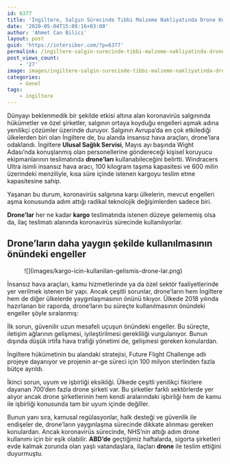 ```yaml
---
id: 6377
title: 'İngiltere, Salgın Sürecinde Tıbbi Malzeme Nakliyatında Drone Kullanacak'
date: '2020-05-04T15:09:16+03:00'
author: 'Ahmet Can Bilici'
layout: post
guid: 'https://intersiber.com/?p=6377'
permalink: /ingiltere-salgin-surecinde-tibbi-malzeme-nakliyatinda-drone-kullanacak/
post_views_count:
    - '27'
image: images/ingiltere-salgin-surecinde-tibbi-malzeme-nakliyatinda-drone-kullanacak.jpeg
categories:
    - Genel
tags:
    - ingiltere
---
```


Dünyayı beklenmedik bir şekilde etkisi altına alan koronavirüs salgınında hükümetler ve özel şirketler, salgının ortaya koyduğu engelleri aşmak adına yenilikçi çözümler üzerinde duruyor. Salgının Avrupa’da en çok etkilediği ülkelerden biri olan İngiltere de, bu alanda insansız hava araçları, drone’lara odaklandı. İngiltere **Ulusal Sağlık Servisi**, Mayıs ayı başında Wight Adası’nda konuşlanmış olan personellerine göndereceği kişisel koruyucu ekipmanlarının teslimatında **drone’ları** kullanabileceğini belirtti. Windracers Ultra isimli insansız hava aracı, 100 kilogram taşıma kapasitesi ve 600 milin üzerindeki menziliyle, kısa süre içinde istenen kargoyu teslim etme kapasitesine sahip.

Yaşanan bu durum, koronavirüs salgınına karşı ülkelerin, mevcut engelleri aşma konusunda adım attığı radikal teknolojik değişimlerden sadece biri.

**Drone’lar** her ne kadar **kargo** teslimatında istenen düzeye gelememiş olsa da, ilaç teslimatı alanında koronavirüs sürecinde kullanılıyorlar.

## Drone’ların daha yaygın şekilde kullanılmasının önündeki engeller

<figure class="wp-block-image size-large">![](images/kargo-icin-kullanilan-gelismis-drone-lar.png)</figure>İnsansız hava araçları, kamu hizmetlerinde ya da özel sektör faaliyetlerinde yer verilmek istenen bir yapı. Ancak çeşitli sorunlar, drone’ların hem İngiltere hem de diğer ülkelerde yaygınlaşmasının önünü tıkıyor. Ülkede 2018 yılında hazırlanan bir raporda, drone’ların bu süreçte kullanılmasının önündeki engeller şöyle sıralanmış:

İlk sorun, güvenilir uzun mesafeli uçuşun önündeki engeller. Bu süreçte, iletişim ağlarının gelişmesi, iyileştirilmesi gerekliliği vurgulanıyor. Bunun dışında düşük irtifa hava trafiği yönetimi de, gelişmesi gereken konulardan.

İngiltere hükümetinin bu alandaki stratejisi, Future Flight Challenge adlı projeye dayanıyor ve projenin ar-ge süreci için 100 milyon sterlinden fazla bütçe ayrıldı.

İkinci sorun, uyum ve işbirliği eksikliği. Ülkede çeşitli yenilikçi fikirlere dayanan 700’den fazla drone şirketi var. Bu şirketler farklı sektörlerde yer alıyor ancak drone şirketlerinin hem kendi aralarındaki işbirliği hem de kamu ile işbirliği konusunda tam bir uyum içinde değiller.

Bunun yanı sıra, kamusal regülasyonlar, halk desteği ve güvenlik ile endişeler de, drone’ların yaygınlaşma sürecinde dikkate alınması gereken konulardan. Ancak koronavirüs sürecinde, NHS’nin attığı adım drone kullanımı için bir eşik olabilir. **ABD’de** geçtiğimiz haftalarda, sigorta şirketleri evde kalmak zorunda olan yaşlı vatandaşlara, ilaçları **drone** ile teslim ettiğini duyurmuştu.